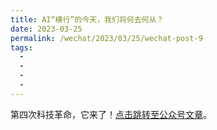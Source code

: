 ```yaml
---
title: AI“横行”的今天，我们将何去何从？
date: 2023-03-25
permalink: /wechat/2023/03/25/wechat-post-9
tags:
  - 
  - 
  - 
  - 
---
```


第四次科技革命，它来了！[点击跳转至公众号文章](http://mp.weixin.qq.com/s?__biz=MzkxNjM0MzQ0MQ==&mid=2247485882&idx=1&sn=416ea58069231d9eb2178cdc4b7f86a4&chksm=c1501644f6279f5294fc1d0764565f5b52d4b45e805bef82fff4df78973a8077adc69c47aaf7#rd)。